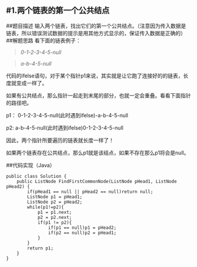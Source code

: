#**1.两个链表的第一个公共结点**
---
##题目描述
输入两个链表，找出它们的第一个公共结点。（注意因为传入数据是链表，所以错误测试数据的提示是用其他方式显示的，保证传入数据是正确的）
##解题思路
看下面的链表例子：

>*0-1-2-3-4-5-null*

>*a-b-4-5-null*

代码的ifelse语句，对于某个指针p1来说，其实就是让它跑了连接好的的链表，长度就变成一样了。

如果有公共结点，那么指针一起走到末尾的部分，也就一定会重叠。看看下面指针的路径吧。

p1： 0-1-2-3-4-5-null(此时遇到ifelse)-a-b-4-5-null

p2: a-b-4-5-null(此时遇到ifelse)0-1-2-3-4-5-null

因此，两个指针所要遍历的链表就长度一样了！

如果两个链表存在公共结点，那么p1就是该结点，如果不存在那么p1将会是null。

##代码实现（Java）

	
	public class Solution {
    	public ListNode FindFirstCommonNode(ListNode pHead1, ListNode pHead2) {
        	if(pHead1 == null || pHead2 == null)return null;
        	ListNode p1 = pHead1;
        	ListNode p2 = pHead2;
        	while(p1!=p2){
        	    p1 = p1.next;
        	    p2 = p2.next;
        	    if(p1 != p2){
        	        if(p1 == null)p1 = pHead2;
        	        if(p2 == null)p2 = pHead1;
        	    }
        	}
        	return p1;
    	}
	}